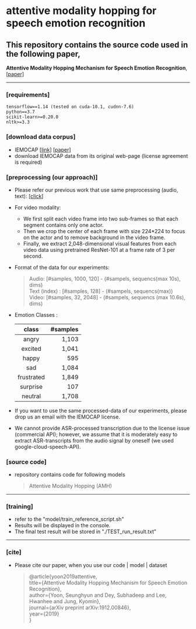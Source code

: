 # attentive modality hopping for speech emotion recognition

## This repository contains the source code used in the following paper,

**Attentive Modality Hopping Mechanism for Speech Emotion Recognition**, <a href="http://arxiv.org/abs/1912.00846">[paper]</a>

----------

### [requirements]
	tensorflow==1.14 (tested on cuda-10.1, cudnn-7.6)
	python==3.7
	scikit-learn>=0.20.0
	nltk>=3.3
    

### [download data corpus]
- IEMOCAP <a href="https://sail.usc.edu/iemocap/">[link]</a>
<a href="https://link.springer.com/article/10.1007/s10579-008-9076-6">[paper]</a>
- download IEMOCAP data from its original web-page (license agreement is required)


### [preprocessing (our approach)]
- Please refer our previous work that use same preprocessing (audio, text): <a href="https://github.com/david-yoon/multimodal-speech-emotion">[click] </a>
- For video modality:
	- We first split each video frame into two sub-frames so that each segment contains only one actor.
	- Then we crop the center of each frame with size 224*224 to focus on the actor and to remove background in the video frame.
	-  Finally, we extract 2,048-dimensional visual features from each video data using pretrained ResNet-101 at a frame rate of 3 per second.
- Format of the data for our experiments:
	> Audio: [#samples, 1000, 120] - (#sampels, sequencs(max 10s), dims) <br>
	> Text (index) : [#samples, 128] - (#sampels, sequencs(max)) <br>
	> Video: [#samples, 32, 2048] - (#sampels, sequencs (max 10.6s), dims) <br>
- Emotion Classes :

  |    class   | #samples |
  |:----------:|----------:|
  |    angry   |    1,103 |
  |   excited  |    1,041 |
  |    happy   |      595 |
  |     sad    |    1,084 |
  | frustrated |    1,849 |
  |  surprise  |      107 |
  |   neutral  |    1,708 |

- If you want to use the same processed-data of our experiments, please drop us an email with the IEMOCAP license.
- We cannot provide ASR-processed transcription due to the license issue (commercial API); however, we assume that it is moderately easy to extract ASR-transcripts from the audio signal by oneself (we used google-cloud-speech-API).




### [source code]
- repository contains code for following models
	 > Attentive Modality Hopping (AMH) <br>


----------

### [training]
- refer to the "model/train_reference_script.sh"
- Results will be displayed in the console. <br>
- The final test result will be stored in "./TEST_run_result.txt" <br>



----------


### [cite]
- Please cite our paper, when you use our code | model | dataset
	> @article{yoon2019attentive,<br>
  title={Attentive Modality Hopping Mechanism for Speech Emotion Recognition},<br>
  author={Yoon, Seunghyun and Dey, Subhadeep and Lee, Hwanhee and Jung, Kyomin},<br>
  journal={arXiv preprint arXiv:1912.00846},<br>
  year={2019}<br>
}